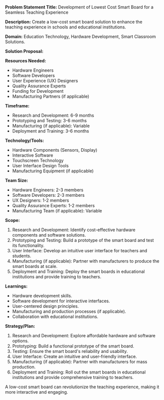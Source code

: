 **Problem Statement Title:** Development of Lowest Cost Smart Board for a Seamless Teaching Experience

**Description:** Create a low-cost smart board solution to enhance the teaching experience in schools and educational institutions.

**Domain:** Education Technology, Hardware Development, Smart Classroom Solutions.

**Solution Proposal:**

**Resources Needed:**
- Hardware Engineers
- Software Developers
- User Experience (UX) Designers
- Quality Assurance Experts
- Funding for Development
- Manufacturing Partners (if applicable)

**Timeframe:**
- Research and Development: 6-9 months
- Prototyping and Testing: 3-6 months
- Manufacturing (if applicable): Variable
- Deployment and Training: 3-6 months

**Technology/Tools:**
- Hardware Components (Sensors, Display)
- Interactive Software
- Touchscreen Technology
- User Interface Design Tools
- Manufacturing Equipment (if applicable)

**Team Size:**
- Hardware Engineers: 2-3 members
- Software Developers: 2-3 members
- UX Designers: 1-2 members
- Quality Assurance Experts: 1-2 members
- Manufacturing Team (if applicable): Variable

**Scope:**
1. Research and Development: Identify cost-effective hardware components and software solutions.
2. Prototyping and Testing: Build a prototype of the smart board and test its functionality.
3. User Interface: Develop an intuitive user interface for teachers and students.
4. Manufacturing (if applicable): Partner with manufacturers to produce the smart boards at scale.
5. Deployment and Training: Deploy the smart boards in educational institutions and provide training to teachers.

**Learnings:**
- Hardware development skills.
- Software development for interactive interfaces.
- User-centered design principles.
- Manufacturing and production processes (if applicable).
- Collaboration with educational institutions.

**Strategy/Plan:**
1. Research and Development: Explore affordable hardware and software options.
2. Prototyping: Build a functional prototype of the smart board.
3. Testing: Ensure the smart board's reliability and usability.
4. User Interface: Create an intuitive and user-friendly interface.
5. Manufacturing (if applicable): Partner with manufacturers for mass production.
6. Deployment and Training: Roll out the smart boards in educational institutions and provide comprehensive training to teachers.

A low-cost smart board can revolutionize the teaching experience, making it more interactive and engaging.